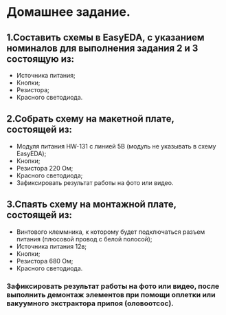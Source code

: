 # Домашнее задание.

## 1.Составить схемы в EasyEDA, с указанием номиналов для выполнения задания 2 и 3 состоящую из:

  - Источника питания;
  - Кнопки;
  - Резистора;
  - Красного светодиода.

## 2.Собрать схему на макетной плате, состоящей из:

  - Модуля питания HW-131 с линией 5В (модуль не указывать в схему EasyEDA);
  - Кнопки;
  - Резистора 220 Ом;
  - Красного светодиода;
  - Зафиксировать результат работы на фото или видео.

## 3.Спаять схему на монтажной плате, состоящей из:

  - Винтового клеммника, к которому будет подключаться разъем питания (плюсовой провод с белой полосой);
  - Источника питания 12в;
  - Кнопки;
  - Резистора 680 Ом;
  - Красного светодиода.

### Зафиксировать результат работы на фото или видео, после выполнить демонтаж элементов при помощи оплетки или вакуумного экстрактора припоя (оловоотсос).
